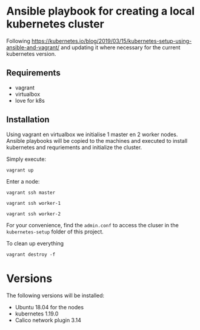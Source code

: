 # Ansible playbook for creating a local kubernetes cluster

Following https://kubernetes.io/blog/2019/03/15/kubernetes-setup-using-ansible-and-vagrant/ and updating it where necessary for the current kubernetes version.

## Requirements

* vagrant
* virtualbox
* love for k8s

## Installation

Using vagrant en virtualbox we initialise 1 master en 2 worker nodes. Ansible playbooks will be copied to the machines and executed to install kubernetes and requriements and initialize the cluster.

Simply execute:

`vagrant up`

Enter a node:

`vagrant ssh master`

`vagrant ssh worker-1`

`vagrant ssh worker-2`

For your convenience, find the `admin.conf` to access the cluser in the `kubernetes-setup` folder of this project.

To clean up everything

`vagrant destroy -f`


# Versions

The following versions will be installed:

* Ubuntu 18.04 for the nodes
* kubernetes 1.19.0
* Calico network plugin 3.14